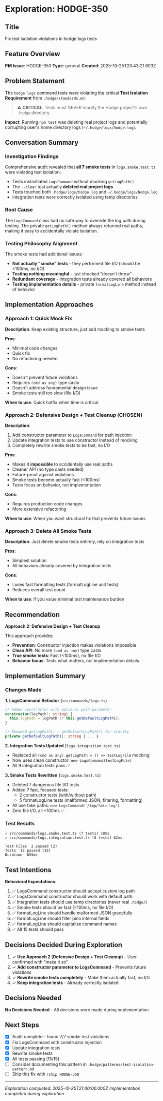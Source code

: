 # Exploration: HODGE-350

## Title
Fix test isolation violations in hodge logs tests

## Feature Overview
**PM Issue**: HODGE-350
**Type**: general
**Created**: 2025-10-25T20:43:21.603Z

## Problem Statement

The `hodge logs` command tests were violating the critical **Test Isolation Requirement** from `.hodge/standards.md`:
> **⚠️ CRITICAL**: Tests must NEVER modify the Hodge project's own `.hodge` directory.

**Impact**: Running `npm test` was deleting real project logs and potentially corrupting user's home directory logs (`~/.hodge/logs/hodge.log`).

## Conversation Summary

### Investigation Findings
Comprehensive audit revealed that **all 7 smoke tests** in `logs.smoke.test.ts` were violating test isolation:
- Tests instantiated `LogsCommand` without mocking `getLogPath()`
- The `--clear` test actually **deleted real project logs**
- Tests touched both `.hodge/logs/hodge.log` and `~/.hodge/logs/hodge.log`
- Integration tests were correctly isolated using temp directories

### Root Cause
The `LogsCommand` class had no safe way to override the log path during testing. The private `getLogPath()` method always returned real paths, making it easy to accidentally violate isolation.

### Testing Philosophy Alignment
The smoke tests had additional issues:
- **Not actually "smoke" tests** - they performed file I/O (should be <100ms, no I/O)
- **Testing nothing meaningful** - just checked "doesn't throw"
- **Redundant coverage** - integration tests already covered all behaviors
- **Testing implementation details** - private `formatLogLine` method instead of behavior

## Implementation Approaches

### Approach 1: Quick Mock Fix
**Description**: Keep existing structure, just add mocking to smoke tests

**Pros**:
- Minimal code changes
- Quick fix
- No refactoring needed

**Cons**:
- Doesn't prevent future violations
- Requires `(cmd as any)` type casts
- Doesn't address fundamental design issue
- Smoke tests still too slow (file I/O)

**When to use**: Quick hotfix when time is critical

### Approach 2: Defensive Design + Test Cleanup (CHOSEN)
**Description**:
1. Add constructor parameter to `LogsCommand` for path injection
2. Update integration tests to use constructor instead of mocking
3. Completely rewrite smoke tests to be fast, no I/O

**Pros**:
- Makes it **impossible** to accidentally use real paths
- Cleaner API (no type casts needed)
- Future-proof against violations
- Smoke tests become actually fast (<100ms)
- Tests focus on behavior, not implementation

**Cons**:
- Requires production code changes
- More extensive refactoring

**When to use**: When you want structural fix that prevents future issues

### Approach 3: Delete All Smoke Tests
**Description**: Just delete smoke tests entirely, rely on integration tests

**Pros**:
- Simplest solution
- All behaviors already covered by integration tests

**Cons**:
- Loses fast formatting tests (formatLogLine unit tests)
- Reduces overall test count

**When to use**: If you value minimal test maintenance burden

## Recommendation

**Approach 2: Defensive Design + Test Cleanup**

This approach provides:
- **Prevention**: Constructor injection makes violations impossible
- **Clean API**: No more `(cmd as any)` type casts
- **True smoke tests**: Fast (<100ms), no file I/O
- **Behavior focus**: Tests what matters, not implementation details

## Implementation Summary

### Changes Made

**1. LogsCommand Refactor** (`src/commands/logs.ts`)
```typescript
// Added constructor with optional path parameter
constructor(logPath?: string) {
  this.logPath = logPath ?? this.getDefaultLogPath();
}

// Renamed getLogPath() → getDefaultLogPath() for clarity
private getDefaultLogPath(): string { ... }
```

**2. Integration Tests Updated** (`logs.integration.test.ts`)
- Replaced all `(cmd as any).getLogPath = () => testLogFile` mocking
- Now uses clean constructor: `new LogsCommand(testLogFile)`
- All 9 integration tests pass ✅

**3. Smoke Tests Rewritten** (`logs.smoke.test.ts`)
- Deleted 7 dangerous file I/O tests
- Added 7 fast, focused tests:
  - 2 constructor tests (with/without path)
  - 5 formatLogLine tests (malformed JSON, filtering, formatting)
- All use fake paths: `new LogsCommand('/tmp/fake.log')`
- Zero file I/O, all <100ms ✅

### Test Results
```
✓ src/commands/logs.smoke.test.ts (7 tests) 38ms
✓ src/commands/logs.integration.test.ts (8 tests) 62ms

Test Files  2 passed (2)
Tests  15 passed (15)
Duration  655ms
```

## Test Intentions

**Behavioral Expectations**:
1. ✅ LogsCommand constructor should accept custom log path
2. ✅ LogsCommand constructor should work with default path
3. ✅ Integration tests should use temp directories (never real `.hodge/`)
4. ✅ Smoke tests should be fast (<100ms, no file I/O)
5. ✅ formatLogLine should handle malformed JSON gracefully
6. ✅ formatLogLine should filter pino internal fields
7. ✅ formatLogLine should capitalize command names
8. ✅ All 15 tests should pass

## Decisions Decided During Exploration

1. ✓ **Use Approach 2 (Defensive Design + Test Cleanup)** - User confirmed with "make it so"
2. ✓ **Add constructor parameter to LogsCommand** - Prevents future violations
3. ✓ **Rewrite smoke tests completely** - Make them actually fast, no I/O
4. ✓ **Keep integration tests** - Already correctly isolated

## Decisions Needed

**No Decisions Needed** - All decisions were made during implementation.

## Next Steps

- [x] Audit complete - found 7/7 smoke test violations
- [x] Fix LogsCommand with constructor injection
- [x] Update integration tests
- [x] Rewrite smoke tests
- [x] All tests passing (15/15)
- [ ] Consider documenting this pattern in `.hodge/patterns/test-isolation-pattern.md`
- [ ] Ship this fix with `/ship HODGE-350`

---
*Exploration completed: 2025-10-25T21:00:00.000Z*
*Implementation completed during exploration*
